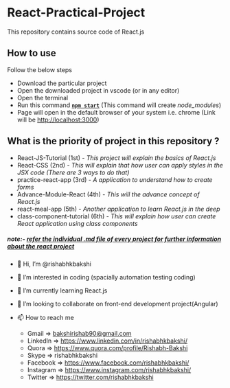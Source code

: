 # React-Practical-Project
This repository contains source code of React.js 

## How to use 
Follow the below steps 
- Download the particular project 
- Open the downloaded project in vscode (or in any editor)
- Open the terminal 
- Run this command **<ins>`npm start`</ins>** (This command will create *node_modules*)
- Page will open in the default browser of your system i.e. chrome (Link will be [http://localhost:3000](http://localhost:3000))
    
## What is the priority of project in this repository ?
- React-JS-Tutorial (1st) - *This project will explain the basics of React.js*
- React-CSS (2nd) - *This will explain that how user can apply styles in the JSX code (There are 3 ways to do that)*
- practice-react-app (3rd) - *A application to understand how to create forms*
- Advance-Module-React (4th) - *This will the advance concept of React.js*
- react-meal-app (5th) - *Another application to learn React.js in the deep*
- class-component-tutorial (6th) - *This will explain how user can create React application using class components*

##### note:- <ins>refer the individual .md file of every project for further information about the react project</ins>


- 👋 Hi, I’m @rishabhkbakshi
- 👀 I’m interested in coding (spacially automation testing coding)
- 🌱 I’m currently learning React.js
- 💞️ I’m looking to collaborate on front-end development project(Angular)
- 📫 How to reach me
          
    - Gmail => bakshirishab90@gmail.com
    - LinkedIn => https://www.linkedin.com/in/rishabhkbakshi/
    - Quora => https://www.quora.com/profile/Rishabh-Bakshi
    - Skype => rishabhkbakshi
    - Facebook => https://www.facebook.com/rishabhkbakshi/
    - Instagram => https://www.instagram.com/rishabhkbakshi/
    - Twitter => https://twitter.com/rishabhkbakshi
          

<!---
rishabhkbakshi/rishabhkbakshi is a ✨ special ✨ repository because its `README.md` (this file) appears on your GitHub profile.
You can click the Preview link to take a look at your changes.
--->









          

<!---
rishabhkbakshi/rishabhkbakshi is a ✨ special ✨ repository because its `README.md` (this file) appears on your GitHub profile.
You can click the Preview link to take a look at your changes.
--->
